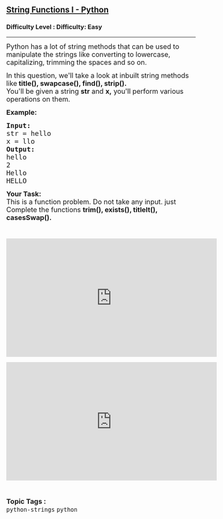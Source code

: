 <h2><a href="https://www.geeksforgeeks.org/problems/string-functions-i/1">String Functions I - Python</a></h2><h3>Difficulty Level : Difficulty: Easy</h3><hr><div class="problems_problem_content__Xm_eO"><p><span style="font-size:18px">Python has a lot of string methods that can be used to manipulate the strings like converting to lowercase, capitalizing, trimming the spaces and so on.</span></p>

<p><span style="font-size:18px">In this question, we'll take a look at inbuilt string methods like<strong> title(), swapcase(), find(), strip().</strong><br>
You'll be given a string <strong>str</strong> and <strong>x,</strong>&nbsp;you'll perform various operations on them.</span></p>

<p><span style="font-size:18px"><strong>Example:</strong></span></p>

<pre><span style="font-size:18px"><strong>Input:</strong></span>
<span style="font-size:18px">str = hello </span>
<span style="font-size:18px">x = llo
</span><span style="font-size:18px"><strong>Output:</strong></span>
<span style="font-size:18px">hello </span>
<span style="font-size:18px">2 </span>
<span style="font-size:18px">Hello </span>
<span style="font-size:18px">HELLO</span></pre>

<p><span style="font-size:18px"><strong>Your Task:</strong><br>
This is a function problem. Do not take any input. just Complete the functions <strong>trim(), exists(), titleIt(), casesSwap().</strong></span></p>

<p>&nbsp;</p>

<p><iframe frameborder="0" height="315" src="https://www.youtube.com/embed/uWxLbPY9ewc" width="560"></iframe></p>

<p><iframe frameborder="0" height="315" src="https://www.youtube.com/embed/ECnJ9AD6gHY" width="560"></iframe></p>
</div><br><p><span style=font-size:18px><strong>Topic Tags : </strong><br><code>python-strings</code>&nbsp;<code>python</code>&nbsp;